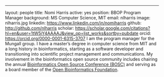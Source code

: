 ---
layout: people
title: Nomi Harris
active: yes
position: BBOP Program Manager 
background: MS Computer Science, MIT
email: nlharris
image: nlharris.jpg
linkedin: https://www.linkedin.com/in/nomiharris
github: http://github.com/nlharris
scholar: https://scholar.google.com/citations?hl=en&user=1tW5iY4AAAAJ&view_op=list_works&sortby=pubdate
orcid: https://orcid.org/0000-0001-6315-3707
I am the program manager for the Mungall group. I have a master’s degree in computer science from MIT and a long history in bioinformatics, starting as a software developer and transitioning into scientific project management and communications. My involvement in the bioinformatics open source community includes chairing the annual [Bioinformatics Open Source Conference (BOSC)](https://www.open-bio.org/events/bosc/) and serving as a board member of the [Open Bioinformatics Foundation](https://www.open-bio.org/).
